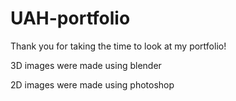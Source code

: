 # UAH-portfolio

Thank you for taking the time to look at my portfolio!

3D images were made using blender

2D images were made using photoshop
